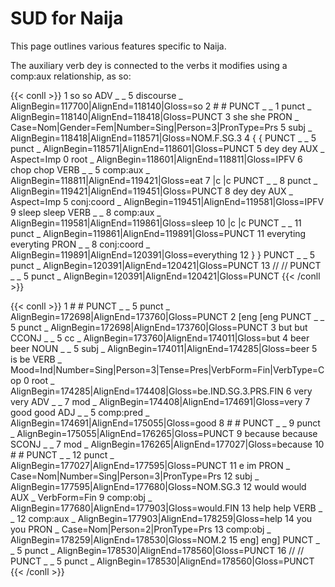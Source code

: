 # SUD for Naija

This page outlines various features specific to Naija.

The auxiliary verb dey is connected to the verbs it modifies using a comp:aux relationship, as so:

{{< conll >}}
1	so	so	ADV	_	_	5	discourse	_	AlignBegin=117700|AlignEnd=118140|Gloss=so
2	#	#	PUNCT	_	_	1	punct	_	AlignBegin=118140|AlignEnd=118418|Gloss=PUNCT
3	she	she	PRON	_	Case=Nom|Gender=Fem|Number=Sing|Person=3|PronType=Prs	5	subj	_	AlignBegin=118418|AlignEnd=118571|Gloss=NOM.F.SG.3
4	{	{	PUNCT	_	_	5	punct	_	AlignBegin=118571|AlignEnd=118601|Gloss=PUNCT
5	dey	dey	AUX	_	Aspect=Imp	0	root	_	AlignBegin=118601|AlignEnd=118811|Gloss=IPFV
6	chop	chop	VERB	_	_	5	comp:aux	_	AlignBegin=118811|AlignEnd=119421|Gloss=eat
7	|c	|c	PUNCT	_	_	8	punct	_	AlignBegin=119421|AlignEnd=119451|Gloss=PUNCT
8	dey	dey	AUX	_	Aspect=Imp	5	conj:coord	_	AlignBegin=119451|AlignEnd=119581|Gloss=IPFV
9	sleep	sleep	VERB	_	_	8	comp:aux	_	AlignBegin=119581|AlignEnd=119861|Gloss=sleep
10	|c	|c	PUNCT	_	_	11	punct	_	AlignBegin=119861|AlignEnd=119891|Gloss=PUNCT
11	everyting	everyting	PRON	_	_	8	conj:coord	_	AlignBegin=119891|AlignEnd=120391|Gloss=everything
12	}	}	PUNCT	_	_	5	punct	_	AlignBegin=120391|AlignEnd=120421|Gloss=PUNCT
13	//	//	PUNCT	_	_	5	punct	_	AlignBegin=120391|AlignEnd=120421|Gloss=PUNCT
{{< /conll >}}

{{< conll >}}
1	#	#	PUNCT	_	_	5	punct	_	AlignBegin=172698|AlignEnd=173760|Gloss=PUNCT
2	[eng	[eng	PUNCT	_	_	5	punct	_	AlignBegin=172698|AlignEnd=173760|Gloss=PUNCT
3	but	but	CCONJ	_	_	5	cc	_	AlignBegin=173760|AlignEnd=174011|Gloss=but
4	beer	beer	NOUN	_	_	5	subj	_	AlignBegin=174011|AlignEnd=174285|Gloss=beer
5	is	be	VERB	_	Mood=Ind|Number=Sing|Person=3|Tense=Pres|VerbForm=Fin|VerbType=Cop	0	root	_	AlignBegin=174285|AlignEnd=174408|Gloss=be.IND.SG.3.PRS.FIN
6	very	very	ADV	_	_	7	mod	_	AlignBegin=174408|AlignEnd=174691|Gloss=very
7	good	good	ADJ	_	_	5	comp:pred	_	AlignBegin=174691|AlignEnd=175055|Gloss=good
8	#	#	PUNCT	_	_	9	punct	_	AlignBegin=175055|AlignEnd=176265|Gloss=PUNCT
9	because	because	SCONJ	_	_	7	mod	_	AlignBegin=176265|AlignEnd=177027|Gloss=because
10	#	#	PUNCT	_	_	12	punct	_	AlignBegin=177027|AlignEnd=177595|Gloss=PUNCT
11	e	im	PRON	_	Case=Nom|Number=Sing|Person=3|PronType=Prs	12	subj	_	AlignBegin=177595|AlignEnd=177680|Gloss=NOM.SG.3
12	would	would	AUX	_	VerbForm=Fin	9	comp:obj	_	AlignBegin=177680|AlignEnd=177903|Gloss=would.FIN
13	help	help	VERB	_	_	12	comp:aux	_	AlignBegin=177903|AlignEnd=178259|Gloss=help
14	you	you	PRON	_	Case=Nom|Person=2|PronType=Prs	13	comp:obj	_	AlignBegin=178259|AlignEnd=178530|Gloss=NOM.2
15	eng]	eng]	PUNCT	_	_	5	punct	_	AlignBegin=178530|AlignEnd=178560|Gloss=PUNCT
16	//	//	PUNCT	_	_	5	punct	_	AlignBegin=178530|AlignEnd=178560|Gloss=PUNCT
{{< /conll >}}
